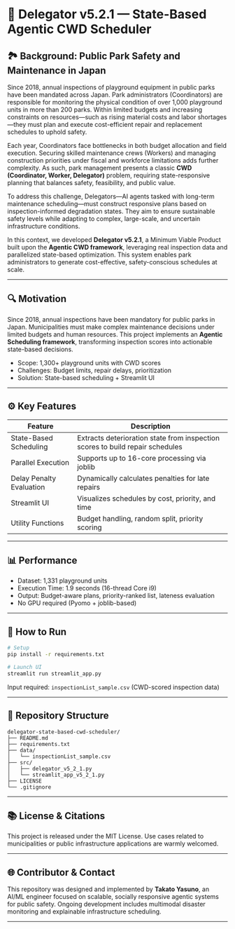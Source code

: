 # 🧠 Delegator v5.2.1 — State-Based Agentic CWD Scheduler

## 🏞 Background: Public Park Safety and Maintenance in Japan

Since 2018, annual inspections of playground equipment in public parks have been mandated across Japan. Park administrators (Coordinators) are responsible for monitoring the physical condition of over 1,000 playground units in more than 200 parks. Within limited budgets and increasing constraints on resources—such as rising material costs and labor shortages—they must plan and execute cost-efficient repair and replacement schedules to uphold safety.

Each year, Coordinators face bottlenecks in both budget allocation and field execution. Securing skilled maintenance crews (Workers) and managing construction priorities under fiscal and workforce limitations adds further complexity. As such, park management presents a classic **CWD (Coordinator, Worker, Delegator)** problem, requiring state-responsive planning that balances safety, feasibility, and public value.

To address this challenge, Delegators—AI agents tasked with long-term maintenance scheduling—must construct responsive plans based on inspection-informed degradation states. They aim to ensure sustainable safety levels while adapting to complex, large-scale, and uncertain infrastructure conditions.

In this context, we developed **Delegator v5.2.1**, a Minimum Viable Product built upon the **Agentic CWD framework**, leveraging real inspection data and parallelized state-based optimization. This system enables park administrators to generate cost-effective, safety-conscious schedules at scale.

---

## 🔍 Motivation
Since 2018, annual inspections have been mandatory for public parks in Japan. Municipalities must make complex maintenance decisions under limited budgets and human resources. This project implements an **Agentic Scheduling framework**, transforming inspection scores into actionable state-based decisions.

- Scope: 1,300+ playground units with CWD scores
- Challenges: Budget limits, repair delays, prioritization
- Solution: State-based scheduling + Streamlit UI

---

## ⚙️ Key Features

| Feature                         | Description                                                                 |
|--------------------------------|-----------------------------------------------------------------------------|
| State-Based Scheduling         | Extracts deterioration state from inspection scores to build repair schedules |
| Parallel Execution             | Supports up to 16-core processing via joblib                                 |
| Delay Penalty Evaluation       | Dynamically calculates penalties for late repairs                            |
| Streamlit UI                   | Visualizes schedules by cost, priority, and time                            |
| Utility Functions              | Budget handling, random split, priority scoring                             |

---

## 📊 Performance

- Dataset: 1,331 playground units
- Execution Time: 1.9 seconds (16-thread Core i9)
- Output: Budget-aware plans, priority-ranked list, lateness evaluation
- No GPU required (Pyomo + joblib-based)

---

## 🚀 How to Run

```bash
# Setup
pip install -r requirements.txt

# Launch UI
streamlit run streamlit_app.py
```

Input required: `inspectionList_sample.csv` (CWD-scored inspection data)

---

## 📁 Repository Structure

```
delegator-state-based-cwd-scheduler/
├── README.md
├── requirements.txt
├── data/
│   └── inspectionList_sample.csv
├── src/
│   ├── delegator_v5_2_1.py
│   └── streamlit_app_v5_2_1.py
├── LICENSE
└── .gitignore
```

---

## 📚 License & Citations

This project is released under the MIT License. Use cases related to municipalities or public infrastructure applications are warmly welcomed.

---

## 🌐 Contributor & Contact

This repository was designed and implemented by **Takato Yasuno**, an AI/ML engineer focused on scalable, socially responsive agentic systems for public safety. Ongoing development includes multimodal disaster monitoring and explainable infrastructure scheduling.

---
